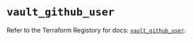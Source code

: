 # `vault_github_user`

Refer to the Terraform Registory for docs: [`vault_github_user`](https://registry.terraform.io/providers/hashicorp/vault/3.15.2/docs/resources/github_user).
